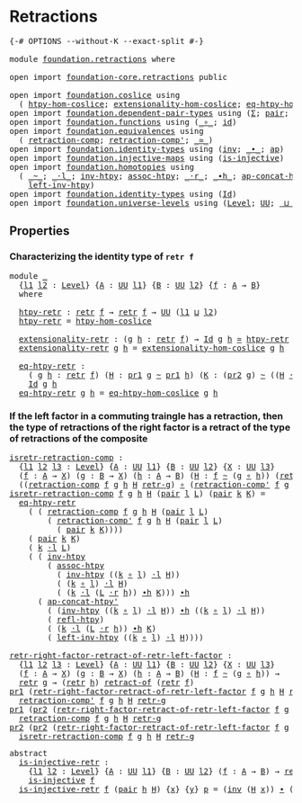# Retractions

<pre class="Agda"><a id="24" class="Symbol">{-#</a> <a id="28" class="Keyword">OPTIONS</a> <a id="36" class="Pragma">--without-K</a> <a id="48" class="Pragma">--exact-split</a> <a id="62" class="Symbol">#-}</a>

<a id="67" class="Keyword">module</a> <a id="74" href="foundation.retractions.html" class="Module">foundation.retractions</a> <a id="97" class="Keyword">where</a>

<a id="104" class="Keyword">open</a> <a id="109" class="Keyword">import</a> <a id="116" href="foundation-core.retractions.html" class="Module">foundation-core.retractions</a> <a id="144" class="Keyword">public</a>

<a id="152" class="Keyword">open</a> <a id="157" class="Keyword">import</a> <a id="164" href="foundation.coslice.html" class="Module">foundation.coslice</a> <a id="183" class="Keyword">using</a>
  <a id="191" class="Symbol">(</a> <a id="193" href="foundation.coslice.html#1374" class="Function">htpy-hom-coslice</a><a id="209" class="Symbol">;</a> <a id="211" href="foundation.coslice.html#1605" class="Function">extensionality-hom-coslice</a><a id="237" class="Symbol">;</a> <a id="239" href="foundation.coslice.html#1936" class="Function">eq-htpy-hom-coslice</a><a id="258" class="Symbol">)</a>
<a id="260" class="Keyword">open</a> <a id="265" class="Keyword">import</a> <a id="272" href="foundation.dependent-pair-types.html" class="Module">foundation.dependent-pair-types</a> <a id="304" class="Keyword">using</a> <a id="310" class="Symbol">(</a><a id="311" href="foundation-core.dependent-pair-types.html#502" class="Record">Σ</a><a id="312" class="Symbol">;</a> <a id="314" href="foundation-core.dependent-pair-types.html#575" class="InductiveConstructor">pair</a><a id="318" class="Symbol">;</a> <a id="320" href="foundation-core.dependent-pair-types.html#592" class="Field">pr1</a><a id="323" class="Symbol">;</a> <a id="325" href="foundation-core.dependent-pair-types.html#604" class="Field">pr2</a><a id="328" class="Symbol">)</a>
<a id="330" class="Keyword">open</a> <a id="335" class="Keyword">import</a> <a id="342" href="foundation.functions.html" class="Module">foundation.functions</a> <a id="363" class="Keyword">using</a> <a id="369" class="Symbol">(</a><a id="370" href="foundation-core.functions.html#407" class="Function Operator">_∘_</a><a id="373" class="Symbol">;</a> <a id="375" href="foundation-core.functions.html#309" class="Function">id</a><a id="377" class="Symbol">)</a>
<a id="379" class="Keyword">open</a> <a id="384" class="Keyword">import</a> <a id="391" href="foundation.equivalences.html" class="Module">foundation.equivalences</a> <a id="415" class="Keyword">using</a>
  <a id="423" class="Symbol">(</a> <a id="425" href="foundation-core.equivalences.html#6713" class="Function">retraction-comp</a><a id="440" class="Symbol">;</a> <a id="442" href="foundation-core.equivalences.html#6907" class="Function">retraction-comp&#39;</a><a id="458" class="Symbol">;</a> <a id="460" href="foundation-core.equivalences.html#1607" class="Function Operator">_≃_</a><a id="463" class="Symbol">)</a>
<a id="465" class="Keyword">open</a> <a id="470" class="Keyword">import</a> <a id="477" href="foundation.identity-types.html" class="Module">foundation.identity-types</a> <a id="503" class="Keyword">using</a> <a id="509" class="Symbol">(</a><a id="510" href="foundation-core.identity-types.html#1552" class="Function">inv</a><a id="513" class="Symbol">;</a> <a id="515" href="foundation-core.identity-types.html#1239" class="Function Operator">_∙_</a><a id="518" class="Symbol">;</a> <a id="520" href="foundation-core.identity-types.html#2853" class="Function">ap</a><a id="522" class="Symbol">)</a>
<a id="524" class="Keyword">open</a> <a id="529" class="Keyword">import</a> <a id="536" href="foundation.injective-maps.html" class="Module">foundation.injective-maps</a> <a id="562" class="Keyword">using</a> <a id="568" class="Symbol">(</a><a id="569" href="foundation.injective-maps.html#1295" class="Function">is-injective</a><a id="581" class="Symbol">)</a>
<a id="583" class="Keyword">open</a> <a id="588" class="Keyword">import</a> <a id="595" href="foundation.homotopies.html" class="Module">foundation.homotopies</a> <a id="617" class="Keyword">using</a>
  <a id="625" class="Symbol">(</a> <a id="627" href="foundation-core.homotopies.html#467" class="Function Operator">_~_</a><a id="630" class="Symbol">;</a> <a id="632" href="foundation-core.homotopies.html#1768" class="Function Operator">_·l_</a><a id="636" class="Symbol">;</a> <a id="638" href="foundation-core.homotopies.html#889" class="Function">inv-htpy</a><a id="646" class="Symbol">;</a> <a id="648" href="foundation-core.homotopies.html#2076" class="Function">assoc-htpy</a><a id="658" class="Symbol">;</a> <a id="660" href="foundation-core.homotopies.html#1974" class="Function Operator">_·r_</a><a id="664" class="Symbol">;</a> <a id="666" href="foundation-core.homotopies.html#1058" class="Function Operator">_∙h_</a><a id="670" class="Symbol">;</a> <a id="672" href="foundation.homotopies.html#2182" class="Function">ap-concat-htpy&#39;</a><a id="687" class="Symbol">;</a> <a id="689" href="foundation-core.homotopies.html#632" class="Function">refl-htpy</a><a id="698" class="Symbol">;</a>
    <a id="704" href="foundation-core.homotopies.html#2671" class="Function">left-inv-htpy</a><a id="717" class="Symbol">)</a>
<a id="719" class="Keyword">open</a> <a id="724" class="Keyword">import</a> <a id="731" href="foundation.identity-types.html" class="Module">foundation.identity-types</a> <a id="757" class="Keyword">using</a> <a id="763" class="Symbol">(</a><a id="764" href="foundation-core.identity-types.html#641" class="Datatype">Id</a><a id="766" class="Symbol">)</a>
<a id="768" class="Keyword">open</a> <a id="773" class="Keyword">import</a> <a id="780" href="foundation.universe-levels.html" class="Module">foundation.universe-levels</a> <a id="807" class="Keyword">using</a> <a id="813" class="Symbol">(</a><a id="814" href="Agda.Primitive.html#597" class="Postulate">Level</a><a id="819" class="Symbol">;</a> <a id="821" href="foundation-core.universe-levels.html#222" class="Primitive">UU</a><a id="823" class="Symbol">;</a> <a id="825" href="Agda.Primitive.html#810" class="Primitive Operator">_⊔_</a><a id="828" class="Symbol">)</a>
</pre>
## Properties

### Characterizing the identity type of `retr f`

<pre class="Agda"><a id="908" class="Keyword">module</a> <a id="915" href="foundation.retractions.html#915" class="Module">_</a>
  <a id="919" class="Symbol">{</a><a id="920" href="foundation.retractions.html#920" class="Bound">l1</a> <a id="923" href="foundation.retractions.html#923" class="Bound">l2</a> <a id="926" class="Symbol">:</a> <a id="928" href="Agda.Primitive.html#597" class="Postulate">Level</a><a id="933" class="Symbol">}</a> <a id="935" class="Symbol">{</a><a id="936" href="foundation.retractions.html#936" class="Bound">A</a> <a id="938" class="Symbol">:</a> <a id="940" href="foundation-core.universe-levels.html#222" class="Primitive">UU</a> <a id="943" href="foundation.retractions.html#920" class="Bound">l1</a><a id="945" class="Symbol">}</a> <a id="947" class="Symbol">{</a><a id="948" href="foundation.retractions.html#948" class="Bound">B</a> <a id="950" class="Symbol">:</a> <a id="952" href="foundation-core.universe-levels.html#222" class="Primitive">UU</a> <a id="955" href="foundation.retractions.html#923" class="Bound">l2</a><a id="957" class="Symbol">}</a> <a id="959" class="Symbol">{</a><a id="960" href="foundation.retractions.html#960" class="Bound">f</a> <a id="962" class="Symbol">:</a> <a id="964" href="foundation.retractions.html#936" class="Bound">A</a> <a id="966" class="Symbol">→</a> <a id="968" href="foundation.retractions.html#948" class="Bound">B</a><a id="969" class="Symbol">}</a>
  <a id="973" class="Keyword">where</a>
  
  <a id="984" href="foundation.retractions.html#984" class="Function">htpy-retr</a> <a id="994" class="Symbol">:</a> <a id="996" href="foundation-core.retractions.html#593" class="Function">retr</a> <a id="1001" href="foundation.retractions.html#960" class="Bound">f</a> <a id="1003" class="Symbol">→</a> <a id="1005" href="foundation-core.retractions.html#593" class="Function">retr</a> <a id="1010" href="foundation.retractions.html#960" class="Bound">f</a> <a id="1012" class="Symbol">→</a> <a id="1014" href="foundation-core.universe-levels.html#222" class="Primitive">UU</a> <a id="1017" class="Symbol">(</a><a id="1018" href="foundation.retractions.html#920" class="Bound">l1</a> <a id="1021" href="Agda.Primitive.html#810" class="Primitive Operator">⊔</a> <a id="1023" href="foundation.retractions.html#923" class="Bound">l2</a><a id="1025" class="Symbol">)</a>
  <a id="1029" href="foundation.retractions.html#984" class="Function">htpy-retr</a> <a id="1039" class="Symbol">=</a> <a id="1041" href="foundation.coslice.html#1374" class="Function">htpy-hom-coslice</a>

  <a id="1061" href="foundation.retractions.html#1061" class="Function">extensionality-retr</a> <a id="1081" class="Symbol">:</a> <a id="1083" class="Symbol">(</a><a id="1084" href="foundation.retractions.html#1084" class="Bound">g</a> <a id="1086" href="foundation.retractions.html#1086" class="Bound">h</a> <a id="1088" class="Symbol">:</a> <a id="1090" href="foundation-core.retractions.html#593" class="Function">retr</a> <a id="1095" href="foundation.retractions.html#960" class="Bound">f</a><a id="1096" class="Symbol">)</a> <a id="1098" class="Symbol">→</a> <a id="1100" href="foundation-core.identity-types.html#641" class="Datatype">Id</a> <a id="1103" href="foundation.retractions.html#1084" class="Bound">g</a> <a id="1105" href="foundation.retractions.html#1086" class="Bound">h</a> <a id="1107" href="foundation-core.equivalences.html#1607" class="Function Operator">≃</a> <a id="1109" href="foundation.retractions.html#984" class="Function">htpy-retr</a> <a id="1119" href="foundation.retractions.html#1084" class="Bound">g</a> <a id="1121" href="foundation.retractions.html#1086" class="Bound">h</a>
  <a id="1125" href="foundation.retractions.html#1061" class="Function">extensionality-retr</a> <a id="1145" href="foundation.retractions.html#1145" class="Bound">g</a> <a id="1147" href="foundation.retractions.html#1147" class="Bound">h</a> <a id="1149" class="Symbol">=</a> <a id="1151" href="foundation.coslice.html#1605" class="Function">extensionality-hom-coslice</a> <a id="1178" href="foundation.retractions.html#1145" class="Bound">g</a> <a id="1180" href="foundation.retractions.html#1147" class="Bound">h</a>

  <a id="1185" href="foundation.retractions.html#1185" class="Function">eq-htpy-retr</a> <a id="1198" class="Symbol">:</a>
    <a id="1204" class="Symbol">(</a> <a id="1206" href="foundation.retractions.html#1206" class="Bound">g</a> <a id="1208" href="foundation.retractions.html#1208" class="Bound">h</a> <a id="1210" class="Symbol">:</a> <a id="1212" href="foundation-core.retractions.html#593" class="Function">retr</a> <a id="1217" href="foundation.retractions.html#960" class="Bound">f</a><a id="1218" class="Symbol">)</a> <a id="1220" class="Symbol">(</a><a id="1221" href="foundation.retractions.html#1221" class="Bound">H</a> <a id="1223" class="Symbol">:</a> <a id="1225" href="foundation-core.dependent-pair-types.html#592" class="Field">pr1</a> <a id="1229" href="foundation.retractions.html#1206" class="Bound">g</a> <a id="1231" href="foundation-core.homotopies.html#467" class="Function Operator">~</a> <a id="1233" href="foundation-core.dependent-pair-types.html#592" class="Field">pr1</a> <a id="1237" href="foundation.retractions.html#1208" class="Bound">h</a><a id="1238" class="Symbol">)</a> <a id="1240" class="Symbol">(</a><a id="1241" href="foundation.retractions.html#1241" class="Bound">K</a> <a id="1243" class="Symbol">:</a> <a id="1245" class="Symbol">(</a><a id="1246" href="foundation-core.dependent-pair-types.html#604" class="Field">pr2</a> <a id="1250" href="foundation.retractions.html#1206" class="Bound">g</a><a id="1251" class="Symbol">)</a> <a id="1253" href="foundation-core.homotopies.html#467" class="Function Operator">~</a> <a id="1255" class="Symbol">((</a><a id="1257" href="foundation.retractions.html#1221" class="Bound">H</a> <a id="1259" href="foundation-core.homotopies.html#1974" class="Function Operator">·r</a> <a id="1262" href="foundation.retractions.html#960" class="Bound">f</a><a id="1263" class="Symbol">)</a> <a id="1265" href="foundation-core.homotopies.html#1058" class="Function Operator">∙h</a> <a id="1268" href="foundation-core.dependent-pair-types.html#604" class="Field">pr2</a> <a id="1272" href="foundation.retractions.html#1208" class="Bound">h</a><a id="1273" class="Symbol">))</a> <a id="1276" class="Symbol">→</a>
    <a id="1282" href="foundation-core.identity-types.html#641" class="Datatype">Id</a> <a id="1285" href="foundation.retractions.html#1206" class="Bound">g</a> <a id="1287" href="foundation.retractions.html#1208" class="Bound">h</a>
  <a id="1291" href="foundation.retractions.html#1185" class="Function">eq-htpy-retr</a> <a id="1304" href="foundation.retractions.html#1304" class="Bound">g</a> <a id="1306" href="foundation.retractions.html#1306" class="Bound">h</a> <a id="1308" class="Symbol">=</a> <a id="1310" href="foundation.coslice.html#1936" class="Function">eq-htpy-hom-coslice</a> <a id="1330" href="foundation.retractions.html#1304" class="Bound">g</a> <a id="1332" href="foundation.retractions.html#1306" class="Bound">h</a> 
</pre>
### If the left factor in a commuting traingle has a retraction, then the type of retractions of the right factor is a retract of the type of retractions of the composite

<pre class="Agda"><a id="isretr-retraction-comp"></a><a id="1520" href="foundation.retractions.html#1520" class="Function">isretr-retraction-comp</a> <a id="1543" class="Symbol">:</a>
  <a id="1547" class="Symbol">{</a><a id="1548" href="foundation.retractions.html#1548" class="Bound">l1</a> <a id="1551" href="foundation.retractions.html#1551" class="Bound">l2</a> <a id="1554" href="foundation.retractions.html#1554" class="Bound">l3</a> <a id="1557" class="Symbol">:</a> <a id="1559" href="Agda.Primitive.html#597" class="Postulate">Level</a><a id="1564" class="Symbol">}</a> <a id="1566" class="Symbol">{</a><a id="1567" href="foundation.retractions.html#1567" class="Bound">A</a> <a id="1569" class="Symbol">:</a> <a id="1571" href="foundation-core.universe-levels.html#222" class="Primitive">UU</a> <a id="1574" href="foundation.retractions.html#1548" class="Bound">l1</a><a id="1576" class="Symbol">}</a> <a id="1578" class="Symbol">{</a><a id="1579" href="foundation.retractions.html#1579" class="Bound">B</a> <a id="1581" class="Symbol">:</a> <a id="1583" href="foundation-core.universe-levels.html#222" class="Primitive">UU</a> <a id="1586" href="foundation.retractions.html#1551" class="Bound">l2</a><a id="1588" class="Symbol">}</a> <a id="1590" class="Symbol">{</a><a id="1591" href="foundation.retractions.html#1591" class="Bound">X</a> <a id="1593" class="Symbol">:</a> <a id="1595" href="foundation-core.universe-levels.html#222" class="Primitive">UU</a> <a id="1598" href="foundation.retractions.html#1554" class="Bound">l3</a><a id="1600" class="Symbol">}</a>
  <a id="1604" class="Symbol">(</a><a id="1605" href="foundation.retractions.html#1605" class="Bound">f</a> <a id="1607" class="Symbol">:</a> <a id="1609" href="foundation.retractions.html#1567" class="Bound">A</a> <a id="1611" class="Symbol">→</a> <a id="1613" href="foundation.retractions.html#1591" class="Bound">X</a><a id="1614" class="Symbol">)</a> <a id="1616" class="Symbol">(</a><a id="1617" href="foundation.retractions.html#1617" class="Bound">g</a> <a id="1619" class="Symbol">:</a> <a id="1621" href="foundation.retractions.html#1579" class="Bound">B</a> <a id="1623" class="Symbol">→</a> <a id="1625" href="foundation.retractions.html#1591" class="Bound">X</a><a id="1626" class="Symbol">)</a> <a id="1628" class="Symbol">(</a><a id="1629" href="foundation.retractions.html#1629" class="Bound">h</a> <a id="1631" class="Symbol">:</a> <a id="1633" href="foundation.retractions.html#1567" class="Bound">A</a> <a id="1635" class="Symbol">→</a> <a id="1637" href="foundation.retractions.html#1579" class="Bound">B</a><a id="1638" class="Symbol">)</a> <a id="1640" class="Symbol">(</a><a id="1641" href="foundation.retractions.html#1641" class="Bound">H</a> <a id="1643" class="Symbol">:</a> <a id="1645" href="foundation.retractions.html#1605" class="Bound">f</a> <a id="1647" href="foundation-core.homotopies.html#467" class="Function Operator">~</a> <a id="1649" class="Symbol">(</a><a id="1650" href="foundation.retractions.html#1617" class="Bound">g</a> <a id="1652" href="foundation-core.functions.html#407" class="Function Operator">∘</a> <a id="1654" href="foundation.retractions.html#1629" class="Bound">h</a><a id="1655" class="Symbol">))</a> <a id="1658" class="Symbol">(</a><a id="1659" href="foundation.retractions.html#1659" class="Bound">retr-g</a> <a id="1666" class="Symbol">:</a> <a id="1668" href="foundation-core.retractions.html#593" class="Function">retr</a> <a id="1673" href="foundation.retractions.html#1617" class="Bound">g</a><a id="1674" class="Symbol">)</a> <a id="1676" class="Symbol">→</a>
  <a id="1680" class="Symbol">((</a><a id="1682" href="foundation-core.equivalences.html#6713" class="Function">retraction-comp</a> <a id="1698" href="foundation.retractions.html#1605" class="Bound">f</a> <a id="1700" href="foundation.retractions.html#1617" class="Bound">g</a> <a id="1702" href="foundation.retractions.html#1629" class="Bound">h</a> <a id="1704" href="foundation.retractions.html#1641" class="Bound">H</a> <a id="1706" href="foundation.retractions.html#1659" class="Bound">retr-g</a><a id="1712" class="Symbol">)</a> <a id="1714" href="foundation-core.functions.html#407" class="Function Operator">∘</a> <a id="1716" class="Symbol">(</a><a id="1717" href="foundation-core.equivalences.html#6907" class="Function">retraction-comp&#39;</a> <a id="1734" href="foundation.retractions.html#1605" class="Bound">f</a> <a id="1736" href="foundation.retractions.html#1617" class="Bound">g</a> <a id="1738" href="foundation.retractions.html#1629" class="Bound">h</a> <a id="1740" href="foundation.retractions.html#1641" class="Bound">H</a> <a id="1742" href="foundation.retractions.html#1659" class="Bound">retr-g</a><a id="1748" class="Symbol">))</a> <a id="1751" href="foundation-core.homotopies.html#467" class="Function Operator">~</a> <a id="1753" href="foundation-core.functions.html#309" class="Function">id</a>
<a id="1756" href="foundation.retractions.html#1520" class="Function">isretr-retraction-comp</a> <a id="1779" href="foundation.retractions.html#1779" class="Bound">f</a> <a id="1781" href="foundation.retractions.html#1781" class="Bound">g</a> <a id="1783" href="foundation.retractions.html#1783" class="Bound">h</a> <a id="1785" href="foundation.retractions.html#1785" class="Bound">H</a> <a id="1787" class="Symbol">(</a><a id="1788" href="foundation-core.dependent-pair-types.html#575" class="InductiveConstructor">pair</a> <a id="1793" href="foundation.retractions.html#1793" class="Bound">l</a> <a id="1795" href="foundation.retractions.html#1795" class="Bound">L</a><a id="1796" class="Symbol">)</a> <a id="1798" class="Symbol">(</a><a id="1799" href="foundation-core.dependent-pair-types.html#575" class="InductiveConstructor">pair</a> <a id="1804" href="foundation.retractions.html#1804" class="Bound">k</a> <a id="1806" href="foundation.retractions.html#1806" class="Bound">K</a><a id="1807" class="Symbol">)</a> <a id="1809" class="Symbol">=</a>
  <a id="1813" href="foundation.retractions.html#1185" class="Function">eq-htpy-retr</a>
    <a id="1830" class="Symbol">(</a> <a id="1832" class="Symbol">(</a> <a id="1834" href="foundation-core.equivalences.html#6713" class="Function">retraction-comp</a> <a id="1850" href="foundation.retractions.html#1779" class="Bound">f</a> <a id="1852" href="foundation.retractions.html#1781" class="Bound">g</a> <a id="1854" href="foundation.retractions.html#1783" class="Bound">h</a> <a id="1856" href="foundation.retractions.html#1785" class="Bound">H</a> <a id="1858" class="Symbol">(</a><a id="1859" href="foundation-core.dependent-pair-types.html#575" class="InductiveConstructor">pair</a> <a id="1864" href="foundation.retractions.html#1793" class="Bound">l</a> <a id="1866" href="foundation.retractions.html#1795" class="Bound">L</a><a id="1867" class="Symbol">)</a>
        <a id="1877" class="Symbol">(</a> <a id="1879" href="foundation-core.equivalences.html#6907" class="Function">retraction-comp&#39;</a> <a id="1896" href="foundation.retractions.html#1779" class="Bound">f</a> <a id="1898" href="foundation.retractions.html#1781" class="Bound">g</a> <a id="1900" href="foundation.retractions.html#1783" class="Bound">h</a> <a id="1902" href="foundation.retractions.html#1785" class="Bound">H</a> <a id="1904" class="Symbol">(</a><a id="1905" href="foundation-core.dependent-pair-types.html#575" class="InductiveConstructor">pair</a> <a id="1910" href="foundation.retractions.html#1793" class="Bound">l</a> <a id="1912" href="foundation.retractions.html#1795" class="Bound">L</a><a id="1913" class="Symbol">)</a>
          <a id="1925" class="Symbol">(</a> <a id="1927" href="foundation-core.dependent-pair-types.html#575" class="InductiveConstructor">pair</a> <a id="1932" href="foundation.retractions.html#1804" class="Bound">k</a> <a id="1934" href="foundation.retractions.html#1806" class="Bound">K</a><a id="1935" class="Symbol">))))</a>
    <a id="1944" class="Symbol">(</a> <a id="1946" href="foundation-core.dependent-pair-types.html#575" class="InductiveConstructor">pair</a> <a id="1951" href="foundation.retractions.html#1804" class="Bound">k</a> <a id="1953" href="foundation.retractions.html#1806" class="Bound">K</a><a id="1954" class="Symbol">)</a>
    <a id="1960" class="Symbol">(</a> <a id="1962" href="foundation.retractions.html#1804" class="Bound">k</a> <a id="1964" href="foundation-core.homotopies.html#1768" class="Function Operator">·l</a> <a id="1967" href="foundation.retractions.html#1795" class="Bound">L</a><a id="1968" class="Symbol">)</a>
    <a id="1974" class="Symbol">(</a> <a id="1976" class="Symbol">(</a> <a id="1978" href="foundation-core.homotopies.html#889" class="Function">inv-htpy</a>
        <a id="1995" class="Symbol">(</a> <a id="1997" href="foundation-core.homotopies.html#2076" class="Function">assoc-htpy</a>
          <a id="2018" class="Symbol">(</a> <a id="2020" href="foundation-core.homotopies.html#889" class="Function">inv-htpy</a> <a id="2029" class="Symbol">((</a><a id="2031" href="foundation.retractions.html#1804" class="Bound">k</a> <a id="2033" href="foundation-core.functions.html#407" class="Function Operator">∘</a> <a id="2035" href="foundation.retractions.html#1793" class="Bound">l</a><a id="2036" class="Symbol">)</a> <a id="2038" href="foundation-core.homotopies.html#1768" class="Function Operator">·l</a> <a id="2041" href="foundation.retractions.html#1785" class="Bound">H</a><a id="2042" class="Symbol">))</a>
          <a id="2055" class="Symbol">(</a> <a id="2057" class="Symbol">(</a><a id="2058" href="foundation.retractions.html#1804" class="Bound">k</a> <a id="2060" href="foundation-core.functions.html#407" class="Function Operator">∘</a> <a id="2062" href="foundation.retractions.html#1793" class="Bound">l</a><a id="2063" class="Symbol">)</a> <a id="2065" href="foundation-core.homotopies.html#1768" class="Function Operator">·l</a> <a id="2068" href="foundation.retractions.html#1785" class="Bound">H</a><a id="2069" class="Symbol">)</a>
          <a id="2081" class="Symbol">(</a> <a id="2083" class="Symbol">(</a><a id="2084" href="foundation.retractions.html#1804" class="Bound">k</a> <a id="2086" href="foundation-core.homotopies.html#1768" class="Function Operator">·l</a> <a id="2089" class="Symbol">(</a><a id="2090" href="foundation.retractions.html#1795" class="Bound">L</a> <a id="2092" href="foundation-core.homotopies.html#1974" class="Function Operator">·r</a> <a id="2095" href="foundation.retractions.html#1783" class="Bound">h</a><a id="2096" class="Symbol">))</a> <a id="2099" href="foundation-core.homotopies.html#1058" class="Function Operator">∙h</a> <a id="2102" href="foundation.retractions.html#1806" class="Bound">K</a><a id="2103" class="Symbol">)))</a> <a id="2107" href="foundation-core.homotopies.html#1058" class="Function Operator">∙h</a>
      <a id="2116" class="Symbol">(</a> <a id="2118" href="foundation.homotopies.html#2182" class="Function">ap-concat-htpy&#39;</a>
        <a id="2142" class="Symbol">(</a> <a id="2144" class="Symbol">(</a><a id="2145" href="foundation-core.homotopies.html#889" class="Function">inv-htpy</a> <a id="2154" class="Symbol">((</a><a id="2156" href="foundation.retractions.html#1804" class="Bound">k</a> <a id="2158" href="foundation-core.functions.html#407" class="Function Operator">∘</a> <a id="2160" href="foundation.retractions.html#1793" class="Bound">l</a><a id="2161" class="Symbol">)</a> <a id="2163" href="foundation-core.homotopies.html#1768" class="Function Operator">·l</a> <a id="2166" href="foundation.retractions.html#1785" class="Bound">H</a><a id="2167" class="Symbol">))</a> <a id="2170" href="foundation-core.homotopies.html#1058" class="Function Operator">∙h</a> <a id="2173" class="Symbol">((</a><a id="2175" href="foundation.retractions.html#1804" class="Bound">k</a> <a id="2177" href="foundation-core.functions.html#407" class="Function Operator">∘</a> <a id="2179" href="foundation.retractions.html#1793" class="Bound">l</a><a id="2180" class="Symbol">)</a> <a id="2182" href="foundation-core.homotopies.html#1768" class="Function Operator">·l</a> <a id="2185" href="foundation.retractions.html#1785" class="Bound">H</a><a id="2186" class="Symbol">))</a>
        <a id="2197" class="Symbol">(</a> <a id="2199" href="foundation-core.homotopies.html#632" class="Function">refl-htpy</a><a id="2208" class="Symbol">)</a>
        <a id="2218" class="Symbol">(</a> <a id="2220" class="Symbol">(</a><a id="2221" href="foundation.retractions.html#1804" class="Bound">k</a> <a id="2223" href="foundation-core.homotopies.html#1768" class="Function Operator">·l</a> <a id="2226" class="Symbol">(</a><a id="2227" href="foundation.retractions.html#1795" class="Bound">L</a> <a id="2229" href="foundation-core.homotopies.html#1974" class="Function Operator">·r</a> <a id="2232" href="foundation.retractions.html#1783" class="Bound">h</a><a id="2233" class="Symbol">))</a> <a id="2236" href="foundation-core.homotopies.html#1058" class="Function Operator">∙h</a> <a id="2239" href="foundation.retractions.html#1806" class="Bound">K</a><a id="2240" class="Symbol">)</a>
        <a id="2250" class="Symbol">(</a> <a id="2252" href="foundation-core.homotopies.html#2671" class="Function">left-inv-htpy</a> <a id="2266" class="Symbol">((</a><a id="2268" href="foundation.retractions.html#1804" class="Bound">k</a> <a id="2270" href="foundation-core.functions.html#407" class="Function Operator">∘</a> <a id="2272" href="foundation.retractions.html#1793" class="Bound">l</a><a id="2273" class="Symbol">)</a> <a id="2275" href="foundation-core.homotopies.html#1768" class="Function Operator">·l</a> <a id="2278" href="foundation.retractions.html#1785" class="Bound">H</a><a id="2279" class="Symbol">))))</a>
  
<a id="retr-right-factor-retract-of-retr-left-factor"></a><a id="2287" href="foundation.retractions.html#2287" class="Function">retr-right-factor-retract-of-retr-left-factor</a> <a id="2333" class="Symbol">:</a>
  <a id="2337" class="Symbol">{</a><a id="2338" href="foundation.retractions.html#2338" class="Bound">l1</a> <a id="2341" href="foundation.retractions.html#2341" class="Bound">l2</a> <a id="2344" href="foundation.retractions.html#2344" class="Bound">l3</a> <a id="2347" class="Symbol">:</a> <a id="2349" href="Agda.Primitive.html#597" class="Postulate">Level</a><a id="2354" class="Symbol">}</a> <a id="2356" class="Symbol">{</a><a id="2357" href="foundation.retractions.html#2357" class="Bound">A</a> <a id="2359" class="Symbol">:</a> <a id="2361" href="foundation-core.universe-levels.html#222" class="Primitive">UU</a> <a id="2364" href="foundation.retractions.html#2338" class="Bound">l1</a><a id="2366" class="Symbol">}</a> <a id="2368" class="Symbol">{</a><a id="2369" href="foundation.retractions.html#2369" class="Bound">B</a> <a id="2371" class="Symbol">:</a> <a id="2373" href="foundation-core.universe-levels.html#222" class="Primitive">UU</a> <a id="2376" href="foundation.retractions.html#2341" class="Bound">l2</a><a id="2378" class="Symbol">}</a> <a id="2380" class="Symbol">{</a><a id="2381" href="foundation.retractions.html#2381" class="Bound">X</a> <a id="2383" class="Symbol">:</a> <a id="2385" href="foundation-core.universe-levels.html#222" class="Primitive">UU</a> <a id="2388" href="foundation.retractions.html#2344" class="Bound">l3</a><a id="2390" class="Symbol">}</a>
  <a id="2394" class="Symbol">(</a><a id="2395" href="foundation.retractions.html#2395" class="Bound">f</a> <a id="2397" class="Symbol">:</a> <a id="2399" href="foundation.retractions.html#2357" class="Bound">A</a> <a id="2401" class="Symbol">→</a> <a id="2403" href="foundation.retractions.html#2381" class="Bound">X</a><a id="2404" class="Symbol">)</a> <a id="2406" class="Symbol">(</a><a id="2407" href="foundation.retractions.html#2407" class="Bound">g</a> <a id="2409" class="Symbol">:</a> <a id="2411" href="foundation.retractions.html#2369" class="Bound">B</a> <a id="2413" class="Symbol">→</a> <a id="2415" href="foundation.retractions.html#2381" class="Bound">X</a><a id="2416" class="Symbol">)</a> <a id="2418" class="Symbol">(</a><a id="2419" href="foundation.retractions.html#2419" class="Bound">h</a> <a id="2421" class="Symbol">:</a> <a id="2423" href="foundation.retractions.html#2357" class="Bound">A</a> <a id="2425" class="Symbol">→</a> <a id="2427" href="foundation.retractions.html#2369" class="Bound">B</a><a id="2428" class="Symbol">)</a> <a id="2430" class="Symbol">(</a><a id="2431" href="foundation.retractions.html#2431" class="Bound">H</a> <a id="2433" class="Symbol">:</a> <a id="2435" href="foundation.retractions.html#2395" class="Bound">f</a> <a id="2437" href="foundation-core.homotopies.html#467" class="Function Operator">~</a> <a id="2439" class="Symbol">(</a><a id="2440" href="foundation.retractions.html#2407" class="Bound">g</a> <a id="2442" href="foundation-core.functions.html#407" class="Function Operator">∘</a> <a id="2444" href="foundation.retractions.html#2419" class="Bound">h</a><a id="2445" class="Symbol">))</a> <a id="2448" class="Symbol">→</a>
  <a id="2452" href="foundation-core.retractions.html#593" class="Function">retr</a> <a id="2457" href="foundation.retractions.html#2407" class="Bound">g</a> <a id="2459" class="Symbol">→</a> <a id="2461" class="Symbol">(</a><a id="2462" href="foundation-core.retractions.html#593" class="Function">retr</a> <a id="2467" href="foundation.retractions.html#2419" class="Bound">h</a><a id="2468" class="Symbol">)</a> <a id="2470" href="foundation-core.retractions.html#670" class="Function Operator">retract-of</a> <a id="2481" class="Symbol">(</a><a id="2482" href="foundation-core.retractions.html#593" class="Function">retr</a> <a id="2487" href="foundation.retractions.html#2395" class="Bound">f</a><a id="2488" class="Symbol">)</a>
<a id="2490" href="foundation-core.dependent-pair-types.html#592" class="Field">pr1</a> <a id="2494" class="Symbol">(</a><a id="2495" href="foundation.retractions.html#2287" class="Function">retr-right-factor-retract-of-retr-left-factor</a> <a id="2541" href="foundation.retractions.html#2541" class="Bound">f</a> <a id="2543" href="foundation.retractions.html#2543" class="Bound">g</a> <a id="2545" href="foundation.retractions.html#2545" class="Bound">h</a> <a id="2547" href="foundation.retractions.html#2547" class="Bound">H</a> <a id="2549" href="foundation.retractions.html#2549" class="Bound">retr-g</a><a id="2555" class="Symbol">)</a> <a id="2557" class="Symbol">=</a>
  <a id="2561" href="foundation-core.equivalences.html#6907" class="Function">retraction-comp&#39;</a> <a id="2578" href="foundation.retractions.html#2541" class="Bound">f</a> <a id="2580" href="foundation.retractions.html#2543" class="Bound">g</a> <a id="2582" href="foundation.retractions.html#2545" class="Bound">h</a> <a id="2584" href="foundation.retractions.html#2547" class="Bound">H</a> <a id="2586" href="foundation.retractions.html#2549" class="Bound">retr-g</a>
<a id="2593" href="foundation-core.dependent-pair-types.html#592" class="Field">pr1</a> <a id="2597" class="Symbol">(</a><a id="2598" href="foundation-core.dependent-pair-types.html#604" class="Field">pr2</a> <a id="2602" class="Symbol">(</a><a id="2603" href="foundation.retractions.html#2287" class="Function">retr-right-factor-retract-of-retr-left-factor</a> <a id="2649" href="foundation.retractions.html#2649" class="Bound">f</a> <a id="2651" href="foundation.retractions.html#2651" class="Bound">g</a> <a id="2653" href="foundation.retractions.html#2653" class="Bound">h</a> <a id="2655" href="foundation.retractions.html#2655" class="Bound">H</a> <a id="2657" href="foundation.retractions.html#2657" class="Bound">retr-g</a><a id="2663" class="Symbol">))</a> <a id="2666" class="Symbol">=</a>
  <a id="2670" href="foundation-core.equivalences.html#6713" class="Function">retraction-comp</a> <a id="2686" href="foundation.retractions.html#2649" class="Bound">f</a> <a id="2688" href="foundation.retractions.html#2651" class="Bound">g</a> <a id="2690" href="foundation.retractions.html#2653" class="Bound">h</a> <a id="2692" href="foundation.retractions.html#2655" class="Bound">H</a> <a id="2694" href="foundation.retractions.html#2657" class="Bound">retr-g</a>
<a id="2701" href="foundation-core.dependent-pair-types.html#604" class="Field">pr2</a> <a id="2705" class="Symbol">(</a><a id="2706" href="foundation-core.dependent-pair-types.html#604" class="Field">pr2</a> <a id="2710" class="Symbol">(</a><a id="2711" href="foundation.retractions.html#2287" class="Function">retr-right-factor-retract-of-retr-left-factor</a> <a id="2757" href="foundation.retractions.html#2757" class="Bound">f</a> <a id="2759" href="foundation.retractions.html#2759" class="Bound">g</a> <a id="2761" href="foundation.retractions.html#2761" class="Bound">h</a> <a id="2763" href="foundation.retractions.html#2763" class="Bound">H</a> <a id="2765" href="foundation.retractions.html#2765" class="Bound">retr-g</a><a id="2771" class="Symbol">))</a> <a id="2774" class="Symbol">=</a>
  <a id="2778" href="foundation.retractions.html#1520" class="Function">isretr-retraction-comp</a> <a id="2801" href="foundation.retractions.html#2757" class="Bound">f</a> <a id="2803" href="foundation.retractions.html#2759" class="Bound">g</a> <a id="2805" href="foundation.retractions.html#2761" class="Bound">h</a> <a id="2807" href="foundation.retractions.html#2763" class="Bound">H</a> <a id="2809" href="foundation.retractions.html#2765" class="Bound">retr-g</a>
</pre>
<pre class="Agda"><a id="2829" class="Keyword">abstract</a>
  <a id="is-injective-retr"></a><a id="2840" href="foundation.retractions.html#2840" class="Function">is-injective-retr</a> <a id="2858" class="Symbol">:</a>
    <a id="2864" class="Symbol">{</a><a id="2865" href="foundation.retractions.html#2865" class="Bound">l1</a> <a id="2868" href="foundation.retractions.html#2868" class="Bound">l2</a> <a id="2871" class="Symbol">:</a> <a id="2873" href="Agda.Primitive.html#597" class="Postulate">Level</a><a id="2878" class="Symbol">}</a> <a id="2880" class="Symbol">{</a><a id="2881" href="foundation.retractions.html#2881" class="Bound">A</a> <a id="2883" class="Symbol">:</a> <a id="2885" href="foundation-core.universe-levels.html#222" class="Primitive">UU</a> <a id="2888" href="foundation.retractions.html#2865" class="Bound">l1</a><a id="2890" class="Symbol">}</a> <a id="2892" class="Symbol">{</a><a id="2893" href="foundation.retractions.html#2893" class="Bound">B</a> <a id="2895" class="Symbol">:</a> <a id="2897" href="foundation-core.universe-levels.html#222" class="Primitive">UU</a> <a id="2900" href="foundation.retractions.html#2868" class="Bound">l2</a><a id="2902" class="Symbol">}</a> <a id="2904" class="Symbol">(</a><a id="2905" href="foundation.retractions.html#2905" class="Bound">f</a> <a id="2907" class="Symbol">:</a> <a id="2909" href="foundation.retractions.html#2881" class="Bound">A</a> <a id="2911" class="Symbol">→</a> <a id="2913" href="foundation.retractions.html#2893" class="Bound">B</a><a id="2914" class="Symbol">)</a> <a id="2916" class="Symbol">→</a> <a id="2918" href="foundation-core.retractions.html#593" class="Function">retr</a> <a id="2923" href="foundation.retractions.html#2905" class="Bound">f</a> <a id="2925" class="Symbol">→</a>
    <a id="2931" href="foundation.injective-maps.html#1295" class="Function">is-injective</a> <a id="2944" href="foundation.retractions.html#2905" class="Bound">f</a>
  <a id="2948" href="foundation.retractions.html#2840" class="Function">is-injective-retr</a> <a id="2966" href="foundation.retractions.html#2966" class="Bound">f</a> <a id="2968" class="Symbol">(</a><a id="2969" href="foundation-core.dependent-pair-types.html#575" class="InductiveConstructor">pair</a> <a id="2974" href="foundation.retractions.html#2974" class="Bound">h</a> <a id="2976" href="foundation.retractions.html#2976" class="Bound">H</a><a id="2977" class="Symbol">)</a> <a id="2979" class="Symbol">{</a><a id="2980" href="foundation.retractions.html#2980" class="Bound">x</a><a id="2981" class="Symbol">}</a> <a id="2983" class="Symbol">{</a><a id="2984" href="foundation.retractions.html#2984" class="Bound">y</a><a id="2985" class="Symbol">}</a> <a id="2987" href="foundation.retractions.html#2987" class="Bound">p</a> <a id="2989" class="Symbol">=</a> <a id="2991" class="Symbol">(</a><a id="2992" href="foundation-core.identity-types.html#1552" class="Function">inv</a> <a id="2996" class="Symbol">(</a><a id="2997" href="foundation.retractions.html#2976" class="Bound">H</a> <a id="2999" href="foundation.retractions.html#2980" class="Bound">x</a><a id="3000" class="Symbol">))</a> <a id="3003" href="foundation-core.identity-types.html#1239" class="Function Operator">∙</a> <a id="3005" class="Symbol">(</a><a id="3006" href="foundation-core.identity-types.html#2853" class="Function">ap</a> <a id="3009" href="foundation.retractions.html#2974" class="Bound">h</a> <a id="3011" href="foundation.retractions.html#2987" class="Bound">p</a> <a id="3013" href="foundation-core.identity-types.html#1239" class="Function Operator">∙</a> <a id="3015" href="foundation.retractions.html#2976" class="Bound">H</a> <a id="3017" href="foundation.retractions.html#2984" class="Bound">y</a><a id="3018" class="Symbol">)</a>
</pre>